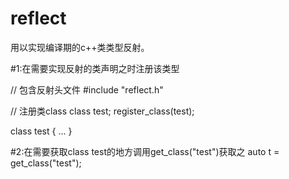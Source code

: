 # reflect
用以实现编译期的c++类类型反射。


#1:在需要实现反射的类声明之时注册该类型

// 包含反射头文件
#include "reflect.h"

// 注册类class
class test;
register_class(test);

class test 
{
	  ...
}

#2:在需要获取class test的地方调用get_class("test")获取之
auto t = get_class("test");
